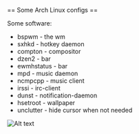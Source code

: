 == Some Arch Linux configs ==

Some software:
 * bspwm - the wm
 * sxhkd - hotkey daemon
 * compton - compositor
 * dzen2 - bar
 * ewmhstatus - bar
 * mpd - music daemon
 * ncmpcpp - music client
 * irssi - irc-client
 * dunst - notification-daemon
 * hsetroot - wallpaper
 * unclutter - hide cursor when not needed

![Alt text](https://raw.github.com/lumolk/config/master/screenshot.png "bspwm")
